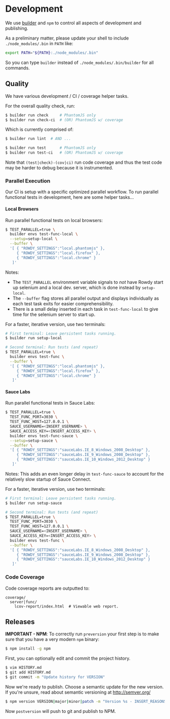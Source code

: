 Development
===========

We use [builder][] and `npm` to control all aspects of development and
publishing.

As a preliminary matter, please update your shell to include
`./node_modules/.bin` in `PATH` like:

```sh
export PATH="${PATH}:./node_modules/.bin"
```

So you can type `builder` instead of `./node_modules/.bin/builder` for all
commands.


## Quality

We have various development / CI / coverage helper tasks.

For the overall quality check, run:

```sh
$ builder run check     # PhantomJS only
$ builder run check-ci  # (OR) PhantomJS w/ coverage
```

Which is currently comprised of:

```sh
$ builder run lint  # AND ...

$ builder run test      # PhantomJS only
$ builder run test-ci   # (OR) PhantomJS w/ coverage
```

Note that `(test|check)-(cov|ci)` run code coverage and thus the
test code may be harder to debug because it is instrumented.

### Parallel Execution

Our CI is setup with a specific optimized parallel workflow. To run parallel
functional tests in development, here are some helper tasks...

#### Local Browsers

Run parallel functional tests on local browsers:

```sh
$ TEST_PARALLEL=true \
  builder envs test-func-local \
  --setup=setup-local \
  --buffer \
  '[ { "ROWDY_SETTINGS":"local.phantomjs" },
     { "ROWDY_SETTINGS":"local.firefox" },
     { "ROWDY_SETTINGS":"local.chrome" }
   ]'
```

Notes:

* The `TEST_PARALLEL` environment variable signals to _not_ have Rowdy start up
  selenium and a local dev. server, which is done instead by `setup-local`.
* The `--buffer` flag stores all parallel output and displays individually as
  each test task exits for easier comprehensibility.
* There is a small delay inserted in each task in `test-func-local` to give
  time for the selenium server to start up.

For a faster, iterative version, use two terminals:

```sh
# First terminal: Leave persistent tasks running.
$ builder run setup-local

# Second terminal: Run tests (and repeat)
$ TEST_PARALLEL=true \
  builder envs test-func \
  --buffer \
  '[ { "ROWDY_SETTINGS":"local.phantomjs" },
     { "ROWDY_SETTINGS":"local.firefox" },
     { "ROWDY_SETTINGS":"local.chrome" }
   ]'
```

#### Sauce Labs

Run parallel functional tests in Sauce Labs:

```sh
$ TEST_PARALLEL=true \
  TEST_FUNC_PORT=3030 \
  TEST_FUNC_HOST=127.0.0.1 \
  SAUCE_USERNAME=<INSERT_USERNAME> \
  SAUCE_ACCESS_KEY=<INSERT_ACCESS_KEY> \
  builder envs test-func-sauce \
  --setup=setup-sauce \
  --buffer \
  '[ { "ROWDY_SETTINGS":"sauceLabs.IE_8_Windows_2008_Desktop" },
     { "ROWDY_SETTINGS":"sauceLabs.IE_9_Windows_2008_Desktop" },
     { "ROWDY_SETTINGS":"sauceLabs.IE_10_Windows_2012_Desktop" }
   ]'
```

Notes: This adds an even longer delay in `test-func-sauce` to account for the
relatively slow startup of Sauce Connect.

For a faster, iterative version, use two terminals:

```sh
# First terminal: Leave persistent tasks running.
$ builder run setup-sauce

# Second terminal: Run tests (and repeat)
$ TEST_PARALLEL=true \
  TEST_FUNC_PORT=3030 \
  TEST_FUNC_HOST=127.0.0.1 \
  SAUCE_USERNAME=<INSERT_USERNAME> \
  SAUCE_ACCESS_KEY=<INSERT_ACCESS_KEY> \
  builder envs test-func \
  --buffer \
  '[ { "ROWDY_SETTINGS":"sauceLabs.IE_8_Windows_2008_Desktop" },
     { "ROWDY_SETTINGS":"sauceLabs.IE_9_Windows_2008_Desktop" },
     { "ROWDY_SETTINGS":"sauceLabs.IE_10_Windows_2012_Desktop" }
   ]'
```

### Code Coverage

Code coverage reports are outputted to:

```
coverage/
  server|func/
    lcov-report/index.html  # Viewable web report.
```


## Releases

**IMPORTANT - NPM**: To correctly run `preversion` your first step is to make
sure that you have a very modern `npm` binary:

```sh
$ npm install -g npm
```

First, you can optionally edit and commit the project history.

```sh
$ vim HISTORY.md
$ git add HISTORY.md
$ git commit -m "Update history for VERSION"
```

Now we're ready to publish. Choose a semantic update for the new version.
If you're unsure, read about semantic versioning at http://semver.org/

```sh
$ npm version VERSION|major|minor|patch -m "Version %s - INSERT_REASONS"
```

Now `postversion` will push to git and publish to NPM.

[builder]: https://github.com/FormidableLabs/builder
